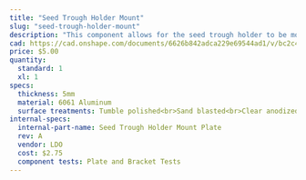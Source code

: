 ```yaml
---
title: "Seed Trough Holder Mount"
slug: "seed-trough-holder-mount"
description: "This component allows for the seed trough holder to be mounted offset from the gantry column so that the seeder may reach the troughs."
cad: https://cad.onshape.com/documents/6626b842adca229e69544ad1/v/bc2c49ac1a57d66286459079/e/e5bf5804e37638de62e2b287
price: $5.00
quantity:
  standard: 1
  xl: 1
specs:
  thickness: 5mm
  material: 6061 Aluminum
  surface treatments: Tumble polished<br>Sand blasted<br>Clear anodized
internal-specs:
  internal-part-name: Seed Trough Holder Mount Plate
  rev: A
  vendor: LDO
  cost: $2.75
  component tests: Plate and Bracket Tests
---
```

